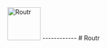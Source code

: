 <img width="75" alt="Routr" src="https://cdn2.iconfinder.com/data/icons/font-awesome/1792/map-signs-512.png">
------------
# Routr
